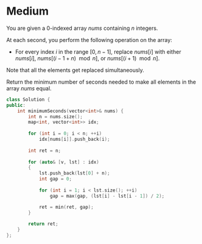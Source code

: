 # Medium

You are given a 0-indexed array $nums$ containing $n$ integers.

At each second, you perform the following operation on the array:

- For every index $i$ in the range $[0, n - 1]$, replace $nums[i]$ with either $nums[i]$, $nums[(i - 1 + n) \mod n]$, or $nums[(i + 1) \mod n]$.

Note that all the elements get replaced simultaneously.

Return the minimum number of seconds needed to make all elements in the array $nums$ equal.

```cpp
class Solution {
public:
    int minimumSeconds(vector<int>& nums) {
        int n = nums.size();
        map<int, vector<int>> idx;
        
        for (int i = 0; i < n; ++i)
            idx[nums[i]].push_back(i);
        
        int ret = n;
        
        for (auto& [v, lst] : idx)
        {
            lst.push_back(lst[0] + n);
            int gap = 0;
            
            for (int i = 1; i < lst.size(); ++i)
                gap = max(gap, (lst[i] - lst[i - 1]) / 2);

            ret = min(ret, gap);
        }
        
        return ret;
    }
};
```
